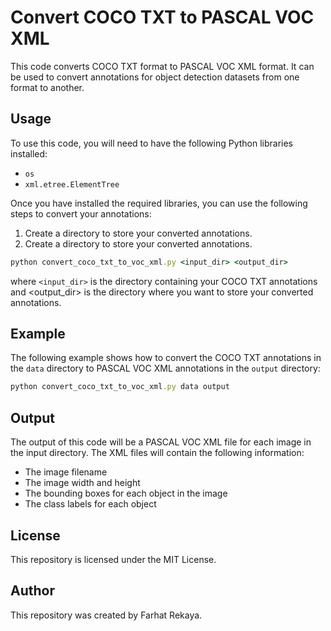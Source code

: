 # Convert COCO TXT to PASCAL VOC XML
This code converts COCO TXT format to PASCAL VOC XML format. It can be used to convert annotations for object detection datasets from one format to another.
## Usage

To use this code, you will need to have the following Python libraries installed:
* `os`
* `xml.etree.ElementTree`

Once you have installed the required libraries, you can use the following steps to convert your annotations:
1. Create a directory to store your converted annotations.
2. Create a directory to store your converted annotations.
```rb
python convert_coco_txt_to_voc_xml.py <input_dir> <output_dir>
```
where `<input_dir>` is the directory containing your COCO TXT annotations and <output_dir> is the directory where you want to store your converted annotations.

## Example

The following example shows how to convert the COCO TXT annotations in the `data` directory to PASCAL VOC XML annotations in the `output` directory:
```rb
python convert_coco_txt_to_voc_xml.py data output
```

## Output
The output of this code will be a PASCAL VOC XML file for each image in the input directory. The XML files will contain the following information:

* The image filename
* The image width and height
* The bounding boxes for each object in the image
* The class labels for each object
## License
This repository is licensed under the MIT License.

## Author
This repository was created by Farhat Rekaya.
